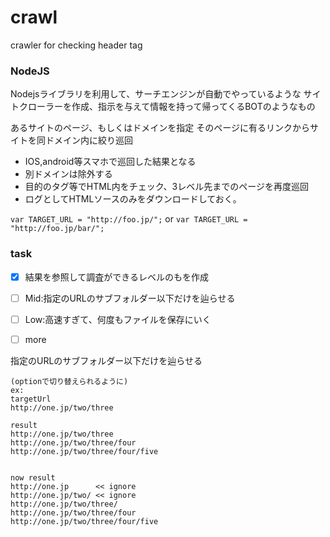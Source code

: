 # crawl
crawler for checking header tag

### NodeJS
Nodejsライブラリを利用して、サーチエンジンが自動でやっているような
サイトクローラーを作成、指示を与えて情報を持って帰ってくるBOTのようなもの

あるサイトのページ、もしくはドメインを指定
そのページに有るリンクからサイトを同ドメイン内に絞り巡回
- IOS,android等スマホで巡回した結果となる
- 別ドメインは除外する
- 目的のタグ等でHTML内をチェック、3レベル先までのページを再度巡回
- ログとしてHTMLソースのみをダウンロードしておく。

`var TARGET_URL = "http://foo.jp/";`
or
`var TARGET_URL = "http://foo.jp/bar/";`

### task
- [x] 結果を参照して調査ができるレベルのもを作成
- [ ] Mid:指定のURLのサブフォルダー以下だけを辿らせる
- [ ] Low:高速すぎて、何度もファイルを保存にいく
- [ ] more


指定のURLのサブフォルダー以下だけを辿らせる
```
(optionで切り替えられるように)
ex:
targetUrl
http://one.jp/two/three

result
http://one.jp/two/three
http://one.jp/two/three/four
http://one.jp/two/three/four/five


now result
http://one.jp      << ignore
http://one.jp/two/ << ignore
http://one.jp/two/three/
http://one.jp/two/three/four
http://one.jp/two/three/four/five
```